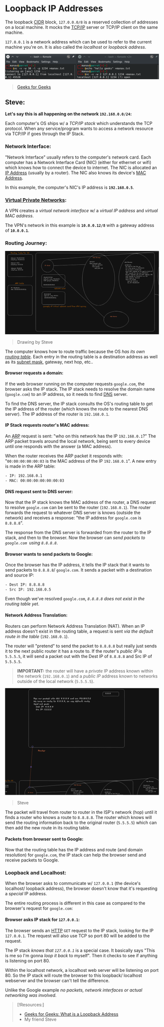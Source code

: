 
# Loopback IP Addresses
The loopback [CIDR](/networking/routing/CIDR.md) block, `127.0.0.0/8` is a reserved collection of addresses on a local machine. It mocks the [TCP/IP](/networking/protocols/TCP.md) server or TCP/IP client on the same machine.

`127.0.0.1` is a network address which can be used to refer to the current machine you're on. It is also called the *localhost* or *loopback address*.

![](/networking/networking-pics/loopback-1.png)
>	[Geeks for Geeks](https://www.geeksforgeeks.org/what-is-a-loopback-address/)
## Steve:
**Let's say this is all happening on the network `192.168.0.0/24`:**

Each computer's OS ships  w/ a *TCP/IP stack* which understands the TCP protocol. When any service/program wants to access a network resource via TCP/IP if goes through the IP Stack.
### Network Interface:
"Network Interface" usually refers to the computer's network card. Each computer has a Network Interface Card (NIC) (either for ethernet or wifi) which knows how to connect the device to internet. The NIC is allocated an [IP Address](/networking/OSI/IP-addresses.md) (usually by a router). The NIC also knows its device's [MAC Address](/networking/OSI/MAC-addresses.md). 

In this example, the computer's NIC's IP address is **`192.168.0.5`**.
### [Virtual Private Networks](/networking/routing/VPN.md):
A VPN creates a *virtual network interface* w/ a *virtual IP address* and *virtual MAC address*.

The VPN's network in this example is **`10.0.0.12/8`** with a gateway address of **`10.0.0.1`**.
### Routing Journey:
![](/networking/networking-pics/IP-routing-steve.png)
>	Drawing by Steve

The computer knows how to route traffic because the OS *has its own [routing table](/networking/routing/routing-table)*. Each entry in the routing table is a destination address as well as its [subnet mask](nested-repos/PNPT-study-guide/PEH/networking/subnetting.md), gateway, next hop, etc..
#### Browser requests a domain:
If the web browser running on the computer requests `google.com`, the browser asks the IP stack. The IP stack needs to resolve the domain name (`google.com`) to an IP address, so it needs to find [DNS](/networking/DNS/DNS.md) server.

To find the DNS server, the IP stack consults the OS's routing table to get the IP address of the router (which knows the route to the nearest DNS server). The IP address of the router is `192.168.0.1`.
#### IP Stack requests router's MAC address:
An [ARP](/networking/protocols/ARP.md) request is sent: "who on this network has the IP `192.168.0.1`?" The ARP packet travels around the local network, being sent to every device until one responds with the answer (a MAC address). 

When the router receives the ARP packet it responds with: "`00:00:00:00:00:03` is the MAC address of the IP `192.168.0.1`". A new entry is made in the ARP table:
```
- IP: 192.168.0.1
- MAC: 00:00:00:00:00:00:03
```
#### DNS request sent to DNS server:
Now that the IP stack knows the MAC address of the router, a DNS request to resolve `google.com` can be sent to the router (`192.168.0.1`). The router forwards the request to whatever DNS server is knows (outside the network) and receives a response: "the IP address for `google.com` is `8.8.8.8`".

The response from the DNS server is forwarded from the router to the IP stack, and then to the browser. Now the browser can *send packets to `google.com `using `8.8.8.8`*.
#### Browser wants to send packets to Google:
Once the browser has the IP address, it tells the IP stack that it wants to send packets to `8.8.8.8`/ `google.com`. It sends a packet with a destination and source IP:
```
- Dest IP: 8.8.8.8
- Src IP: 192.168.0.5
```
Even though we've resolved `google.com`, *`8.8.8.8` does not exist in the routing table yet*.
#### Network Address Translation:
Routers can perform Network Address Translation (NAT). When an IP address doesn't exist in the routing table, a request is sent *via the default route in the table* (`192.168.0.1`).

The router will "pretend" to send the packet to `8.8.8.8` but really just sends it to the next public router it has a route to. If the router's *public IP* is `5.5.5.5`, it will send a packet out with the Dest IP of `8.8.8.8` and Src IP of `5.5.5.5`.

>	**IMPORTANT:** the router will have a *private* IP address known within the network (`192.168.0.1`) and a *public IP* address known to networks outside of the local network (`5.5.5.5`).

![](/networking/networking-pics/IP-routing-steve-2.png)
>	Steve

The packet will travel from router to router in the ISP's network (hop) until it finds a router who knows a route to `8.8.8.8`. The router which knows will send the routing information back to the original router (`5.5.5.5`) which can then add the new route in its routing table.
#### Packets from browser sent to Google:
Now that the routing table has the IP address and route (and domain resolution) for `google.com`, the IP stack can help the browser send and receive packets to Google.
### Loopback and Localhost:
When the browser asks to communicate w/ `127.0.0.1` (the device's localhost/ loopback address), the browser doesn't know that it's requesting a *special* IP address.

The entire routing process is different in this case as compared to the browser's request for `google.com`:
#### Browser asks IP stack for `127.0.0.1`:
The browser sends an [HTTP](www/HTTP.md) `GET` request to the IP stack, looking for the IP `127.0.0.1`. The request will also use TCP so port 80 will be added to the request.

The IP stack *knows that `127.0.0.1`* is a special case. It basically says "This is me so I'm gonna *loop it back* to myself". Then it checks to see if anything is listening on port 80.

Within the localhost network, a localhost web server will be listening on port 80. So the IP stack will route the browser to this loopback/ localhost webserver and the browser can't tell the difference.

Unlike the Google example *no packets, network interfaces or actual networking was involved.*

>[!Resources:]
> - [Geeks for Geeks: What is a Loopback Address](https://www.geeksforgeeks.org/what-is-a-loopback-address/)
> - My friend Steve
